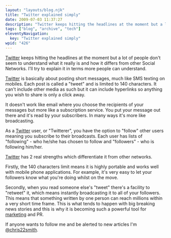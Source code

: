 ```yaml
---
layout: "layouts/blog.njk"
title: "Twitter explained simply"
date: 2009-07-03 11:37:27
description: "Twitter keeps hitting the headlines at the moment but a lot of people don't seem to understand what it really is and how it differs from other Social Networks"
tags: ["blog", "archive", "tech"]
eleventyNavigation:
  key: "Twitter explained simply"
wpid: "426"
---
```


<a title="Twitter" href="http://twitter.com" target="_blank">Twitter</a> keeps hitting the headlines at the moment but a lot of people don't seem to understand what it really is and how it differs from other Social Networks. I'll try to explain it in terms more people can understand.

<a title="Twitter" href="http://twitter.com" target="_blank">Twitter</a> is basically about posting short messages, much like SMS texting on mobiles. Each post is called a "tweet" and is limited to 140 characters. It can't include other media as such but it can include hyperlinks so anything you wish to share is only a click away.

It doesn't work like email where you choose the recipients of your messages but more like a subscription service. You put your message out there and it's read by your subscribers. In many ways it's more like broadcasting.

As a <a title="Twitter" href="http://twitter.com" target="_blank">Twitter</a> user, or "Twitterer", you have the option to "follow" other users meaning you subscribe to their broadcasts. Each user has lists of "following" - who he/she has chosen to follow and "followers" - who is following him/her.

<a title="Twitter" href="http://twitter.com" target="_blank">Twitter</a> has 2 real strengths which differentiate it from other networks.

Firstly, the 140 characters limit means it is highly portable and works well with mobile phone applications. For example, it's very easy to let your followers know what you're doing whilst on the move.

Secondly, when you read someone else's "tweet" there's a facility to "retweet" it, which means instantly broadcasting it to all of your followers. This means that something written by one person can reach millions within a very short time frame. This is what tends to happen with big breaking news stories and this is why it is becoming such a powerful tool for <a title="Internet Marketing" href="http://www.chrissmithmarketing.com" target="_self">marketing</a> and PR.

If anyone wants to follow me and be alerted to new articles I'm <a href="http://twitter.com/chris22smith" target="_self">@chris22smith</a>.
